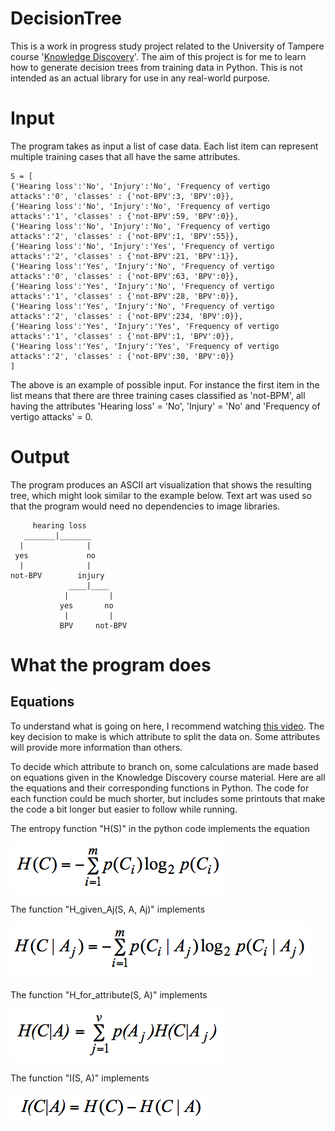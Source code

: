 DecisionTree
============

This is a work in progress study project related to the University of Tampere course '[Knowledge Discovery](http://www.uta.fi/sis/tie/timu/timu_eng.html)'.
The aim of this project is for me to learn how to generate decision trees from training data in Python. This is not intended as an actual library for use in any real-world purpose.

# Input

The program takes as input a list of case data. Each list item can represent multiple
training cases that all have the same attributes. 

	S = [
	{'Hearing loss':'No', 'Injury':'No', 'Frequency of vertigo attacks':'0', 'classes' : {'not-BPV':3, 'BPV':0}},
	{'Hearing loss':'No', 'Injury':'No', 'Frequency of vertigo attacks':'1', 'classes' : {'not-BPV':59, 'BPV':0}},
	{'Hearing loss':'No', 'Injury':'No', 'Frequency of vertigo attacks':'2', 'classes' : {'not-BPV':1, 'BPV':55}},
	{'Hearing loss':'No', 'Injury':'Yes', 'Frequency of vertigo attacks':'2', 'classes' : {'not-BPV':21, 'BPV':1}},
	{'Hearing loss':'Yes', 'Injury':'No', 'Frequency of vertigo attacks':'0', 'classes' : {'not-BPV':63, 'BPV':0}},
	{'Hearing loss':'Yes', 'Injury':'No', 'Frequency of vertigo attacks':'1', 'classes' : {'not-BPV':28, 'BPV':0}},
	{'Hearing loss':'Yes', 'Injury':'No', 'Frequency of vertigo attacks':'2', 'classes' : {'not-BPV':234, 'BPV':0}},
	{'Hearing loss':'Yes', 'Injury':'Yes', 'Frequency of vertigo attacks':'1', 'classes' : {'not-BPV':1, 'BPV':0}},
	{'Hearing loss':'Yes', 'Injury':'Yes', 'Frequency of vertigo attacks':'2', 'classes' : {'not-BPV':30, 'BPV':0}}
	]

The above is an example of possible input. For instance the first item in the list means that there are three training cases classified as 'not-BPM', all having the attributes 'Hearing loss' = 'No', 'Injury' = 'No' and 'Frequency of vertigo attacks' = 0.

# Output

The program produces an ASCII art visualization that shows the resulting tree, which might look similar to the example below. Text art was used so that the program would need no dependencies to image libraries.

	     hearing loss
	   _______|_______
      |              |
     yes             no
      |              |
    not-BPV        injury
	             ____|____
	            |         |
	           yes       no
                |         |
               BPV     not-BPV

# What the program does

## Equations

To understand what is going on here, I recommend watching [this video](https://www.youtube.com/watch?v=-dCtJjlEEgM). The key decision to make is which attribute to split the data on. Some attributes will provide more information than others. 

To decide which attribute to branch on, some calculations are made based on equations given in the Knowledge Discovery course material. Here are all the equations and their corresponding functions in Python. The code for each function could be much shorter, but includes some printouts that make the code a bit longer but easier to follow while running.

The entropy function "H(S)" in the python code implements the equation

![Expected information needed to classify an arbitrary case in S](img/hc.png)


The function "H_given_Aj(S, A, Aj)" implements

![Expected information needed to classify an arbitrary case in S where Aj has the value A](img/h_given_aj.png)


The function "H_for_attribute(S, A)" implements

![Expected information needed to classify an arbitrary case when using the attribute A as root](img/h_for_attribute.png)


The function "I(S, A)" implements

![Information gained by branching on the attribute A](img/i.png)
